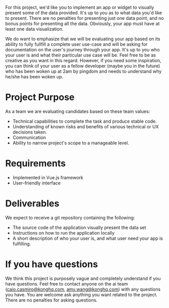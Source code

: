 For this project, we'd like you to implement an app or widget to visually present some of the data provided.  It's up to you as to what data you'd like to present.  There are no penalties for presenting just one data point, and no bonus points for presenting all the data.  Obviously, your app must have at least one data visualization. 

We do want to emphasize that we will be evaluating your app based on its ability to fully fullfill a complete user use-case and will be asking for documentation on the user's journey through your app.  It's up to you who your user is and what their particular use case will be.  Feel free to be as creative as you want in this regard.  However, if you need some inspiration, you can think of your user as a fellow developer (maybe you in the future) who has been woken up at 2am by pingdom and needs to understand why he/she has been woken up.

# Project Purpose

As a team we are evaluating candidates based on these team values:
* Technical capabilities to complete the task and produce stable code.
* Understanding of known risks and benefits of various technical or UX decisions taken.
* Communication
* Ability to narrow project's scope to a manageable level.

# Requirements

- Implemented in Vue.js framework
- User-friendly interface

# Deliverables

We expect to receive a git repository containing the following:

* The source code of the application visually present the data set
* Instructions on how to run the application locally
* A short description of who your user is, and what user need your app is fulfilling.

# If you have questions
We think this project is purposely vague and completely understand if you have questions.  Feel free to contact anyone on the ai team (caio.casmiro@konghq.com, amy.wang@konghq.com) with any questions you have.  You are welcome ask anything you want related to the project. There are no penalties for asking questions.